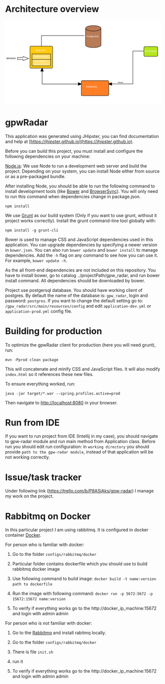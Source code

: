 # Architecture overview
![alt tag](https://github.com/MateuszPu/gpw_radar/blob/dev/architecture.png)

# gpwRadar
This application was generated using JHipster, you can find documentation and help at [https://jhipster.github.io](https://jhipster.github.io).

Before you can build this project, you must install and configure the following dependencies on your machine:

[Node.js][]: We use Node to run a development web server and build the project.
   Depending on your system, you can install Node either from source or as a pre-packaged bundle.

After installing Node, you should be able to run the following command to install development tools (like
[Bower][] and [BrowserSync][]). You will only need to run this command when dependencies change in package.json.

    npm install

We use [Grunt][] as our build system (Only if you want to use grunt, without it project works correctly). Install the grunt command-line tool globally with:

    npm install -g grunt-cli

Bower is used to manage CSS and JavaScript dependencies used in this application. You can upgrade dependencies by
specifying a newer version in `bower.json`. You can also run `bower update` and `bower install` to manage dependencies.
Add the `-h` flag on any command to see how you can use it. For example, `bower update -h`.

As the all front-end dependencies are not included on this repository. You have to install bower, go to catalog ../projectPath/gpw_radar, and run bower install command.
All dependencies should be downloaded by bower.

Project use postgersql database. You should have working client of postgres. By default the name of the database is: `gpw_radar`, login and password: `postgres`.
If you want to change the default setting go to: `/gpw_radar/src/main/resources/config` and edit `application-dev.yml` or `application-prod.yml` config file.

# Building for production

To optimize the gpwRadar client for production (here you will need grunt), run:

    mvn -Pprod clean package

This will concatenate and minify CSS and JavaScript files. It will also modify `index.html` so it references
these new files.

To ensure everything worked, run:

    java -jar target/*.war --spring.profiles.active=prod

Then navigate to [http://localhost:8080](http://localhost:8080) in your browser.

# Run from IDE

If you want to run project from IDE (Intellij in my case), you should navigate to gpw-radar module and run main method from Application class.
Before run you should edit run configuration: in `working directory` you should provide `path to the gpw-radar module`, instead of that application will be not working correctly.

# Issue/task tracker
Under following link (https://trello.com/b/P8ASjAks/gpw-radar) I manage my work on the project.

# Rabbitmq on Docker
In this particular project I am using rabbitmq. It is configured in docker container [Docker][].

 For person who is familiar with docker:

 1) Go to the folder `configs/rabbitmq/docker`

 2) Particular folder contains dockerfile which you should use to build rabbitmq docker image

 3) Use following command to build image:  `docker build -t name:version path to dockerfile`

 4) Run the image with following command: `docker run -p 5672:5672 -p 15672:15672 name:version`

 5) To verify if everything works go to the http://docker_ip_machine:15672 and login with admin admin

 For person who is not familiar with docker:

 1) Go to the [Rabbitmq][] and install rabitmq locally.

 2) Go to the folder `configs/rabbitmq/docker`

 3) There is file `init.sh`

 4) run it

 5) To verify if everything works go to the http://docker_ip_machine:15672 and login with admin admin

[JHipster]: https://jhipster.github.io/
[Node.js]: https://nodejs.org/
[Bower]: http://bower.io/
[Grunt]: http://gruntjs.com/
[BrowserSync]: http://www.browsersync.io/
[Karma]: http://karma-runner.github.io/
[Jasmine]: http://jasmine.github.io/2.0/introduction.html
[Protractor]: https://angular.github.io/protractor/
[Docker]: https://docs.docker.com/
[Rabbitmq]: http://www.rabbitmq.com/download.html
